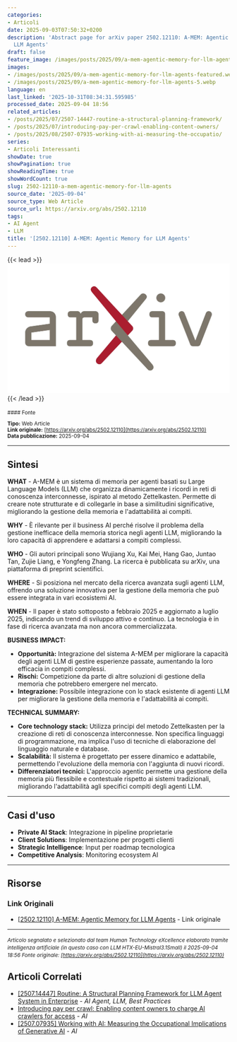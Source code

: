 ```yaml
---
categories:
- Articoli
date: 2025-09-03T07:50:32+0200
description: 'Abstract page for arXiv paper 2502.12110: A-MEM: Agentic Memory for
  LLM Agents'
draft: false
feature_image: /images/posts/2025/09/a-mem-agentic-memory-for-llm-agents-featured.webp
images:
- /images/posts/2025/09/a-mem-agentic-memory-for-llm-agents-featured.webp
- /images/posts/2025/09/a-mem-agentic-memory-for-llm-agents-5.webp
language: en
last_linked: '2025-10-31T08:34:31.595985'
processed_date: 2025-09-04 18:56
related_articles:
- /posts/2025/07/2507-14447-routine-a-structural-planning-framework/
- /posts/2025/07/introducing-pay-per-crawl-enabling-content-owners/
- /posts/2025/08/2507-07935-working-with-ai-measuring-the-occupatio/
series:
- Articoli Interessanti
showDate: true
showPagination: true
showReadingTime: true
showWordCount: true
slug: 2502-12110-a-mem-agentic-memory-for-llm-agents
source_date: '2025-09-04'
source_type: Web Article
source_url: https://arxiv.org/abs/2502.12110
tags:
- AI Agent
- LLM
title: '[2502.12110] A-MEM: Agentic Memory for LLM Agents'
---
```


{{< lead >}}
![Featured image](/images/posts/2025/09/a-mem-agentic-memory-for-llm-agents-featured.webp)
{{< /lead >}}

<small>
#### Fonte

**Tipo:** Web Article  
**Link originale:** [https://arxiv.org/abs/2502.12110](https://arxiv.org/abs/2502.12110)  
**Data pubblicazione:** 2025-09-04

</small>

---

## Sintesi

**WHAT** - A-MEM è un sistema di memoria per agenti basati su Large Language Models (LLM) che organizza dinamicamente i ricordi in reti di conoscenza interconnesse, ispirato al metodo Zettelkasten. Permette di creare note strutturate e di collegarle in base a similitudini significative, migliorando la gestione della memoria e l'adattabilità ai compiti.

**WHY** - È rilevante per il business AI perché risolve il problema della gestione inefficace della memoria storica negli agenti LLM, migliorando la loro capacità di apprendere e adattarsi a compiti complessi.

**WHO** - Gli autori principali sono Wujiang Xu, Kai Mei, Hang Gao, Juntao Tan, Zujie Liang, e Yongfeng Zhang. La ricerca è pubblicata su arXiv, una piattaforma di preprint scientifici.

**WHERE** - Si posiziona nel mercato della ricerca avanzata sugli agenti LLM, offrendo una soluzione innovativa per la gestione della memoria che può essere integrata in vari ecosistemi AI.

**WHEN** - Il paper è stato sottoposto a febbraio 2025 e aggiornato a luglio 2025, indicando un trend di sviluppo attivo e continuo. La tecnologia è in fase di ricerca avanzata ma non ancora commercializzata.

**BUSINESS IMPACT:**
- **Opportunità:** Integrazione del sistema A-MEM per migliorare la capacità degli agenti LLM di gestire esperienze passate, aumentando la loro efficacia in compiti complessi.
- **Rischi:** Competizione da parte di altre soluzioni di gestione della memoria che potrebbero emergere nel mercato.
- **Integrazione:** Possibile integrazione con lo stack esistente di agenti LLM per migliorare la gestione della memoria e l'adattabilità ai compiti.

**TECHNICAL SUMMARY:**
- **Core technology stack:** Utilizza principi del metodo Zettelkasten per la creazione di reti di conoscenza interconnesse. Non specifica linguaggi di programmazione, ma implica l'uso di tecniche di elaborazione del linguaggio naturale e database.
- **Scalabilità:** Il sistema è progettato per essere dinamico e adattabile, permettendo l'evoluzione della memoria con l'aggiunta di nuovi ricordi.
- **Differenziatori tecnici:** L'approccio agentic permette una gestione della memoria più flessibile e contestuale rispetto ai sistemi tradizionali, migliorando l'adattabilità agli specifici compiti degli agenti LLM.

---

## Casi d'uso

- **Private AI Stack**: Integrazione in pipeline proprietarie
- **Client Solutions**: Implementazione per progetti clienti
- **Strategic Intelligence**: Input per roadmap tecnologica
- **Competitive Analysis**: Monitoring ecosystem AI

---



## Risorse

### Link Originali
- [[2502.12110] A-MEM: Agentic Memory for LLM Agents](https://arxiv.org/abs/2502.12110) - Link originale


---

*<small>Articolo segnalato e selezionato dal team Human Technology eXcellence elaborato tramite intelligenza artificiale (in questo caso con LLM HTX-EU-Mistral3.1Small) il 2025-09-04 18:56
Fonte originale: [https://arxiv.org/abs/2502.12110](https://arxiv.org/abs/2502.12110)</small>*

## Articoli Correlati

- [[2507.14447] Routine: A Structural Planning Framework for LLM Agent System in Enterprise](/posts/2025/07/2507-14447-routine-a-structural-planning-framework/) - *AI Agent, LLM, Best Practices*
- [Introducing pay per crawl: Enabling content owners to charge AI crawlers for access](/posts/2025/07/introducing-pay-per-crawl-enabling-content-owners/) - *AI*
- [[2507.07935] Working with AI: Measuring the Occupational Implications of Generative AI](/posts/2025/08/2507-07935-working-with-ai-measuring-the-occupatio/) - *AI*